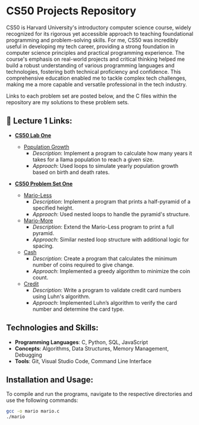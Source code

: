 # CS50 Projects Repository

CS50 is Harvard University's introductory computer science course, widely recognized for its rigorous yet accessible approach to teaching foundational programming and problem-solving skills. For me, CS50 was incredibly useful in developing my tech career, providing a strong foundation in computer science principles and practical programming experience. The course's emphasis on real-world projects and critical thinking helped me build a robust understanding of various programming languages and technologies, fostering both technical proficiency and confidence. This comprehensive education enabled me to tackle complex tech challenges, making me a more capable and versatile professional in the tech industry.

Links to each problem set are posted below, and the C files within the repository are my solutions to these problem sets.

## 🏫 Lecture 1 Links:

- **[CS50 Lab One](https://cs50.harvard.edu/x/2023/psets/1/population/)**
  - [Population Growth](https://cs50.harvard.edu/x/2023/labs/1/)
    - *Description*: Implement a program to calculate how many years it takes for a llama population to reach a given size.
    - *Approach*: Used loops to simulate yearly population growth based on birth and death rates.

- **[CS50 Problem Set One](https://cs50.harvard.edu/x/2023/psets/1/)**
  - [Mario-Less](https://cs50.harvard.edu/x/2023/psets/1/mario/less/)
    - *Description*: Implement a program that prints a half-pyramid of a specified height.
    - *Approach*: Used nested loops to handle the pyramid's structure.
  - [Mario-More](https://cs50.harvard.edu/x/2023/psets/1/mario/more/)
    - *Description*: Extend the Mario-Less program to print a full pyramid.
    - *Approach*: Similar nested loop structure with additional logic for spacing.
  - [Cash](https://cs50.harvard.edu/x/2023/psets/1/cash/)
    - *Description*: Create a program that calculates the minimum number of coins required to give change.
    - *Approach*: Implemented a greedy algorithm to minimize the coin count.
  - [Credit](https://cs50.harvard.edu/x/2023/psets/1/credit/)
    - *Description*: Write a program to validate credit card numbers using Luhn's algorithm.
    - *Approach*: Implemented Luhn’s algorithm to verify the card number and determine the card type.

## Technologies and Skills:

- **Programming Languages**: C, Python, SQL, JavaScript
- **Concepts**: Algorithms, Data Structures, Memory Management, Debugging
- **Tools**: Git, Visual Studio Code, Command Line Interface

## Installation and Usage:

To compile and run the programs, navigate to the respective directories and use the following commands:

```bash
gcc -o mario mario.c
./mario
